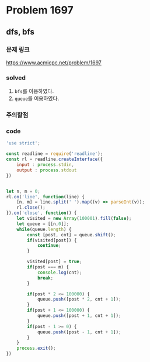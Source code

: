 # Problem 1697

## dfs, bfs

### 문제 링크
<https://www.acmicpc.net/problem/1697>

### solved
1. `bfs`를 이용하였다.
2. `queue`를 이용하였다.

### 주의할점


### code
```javascript
'use strict';

const readline = require('readline');
const rl = readline.createInterface({
    input : process.stdin,
    output : process.stdout
})


let n, m = 0;
rl.on('line', function(line) {
    [n, m] = line.split(' ').map((v) => parseInt(v));
    rl.close();
}).on('close', function() {
    let visited = new Array(100001).fill(false);
    let queue = [[n,0]];
    while(queue.length) {
        const [post, cnt] = queue.shift();
        if(visited[post]) {
            continue;
        }

        visited[post] = true;
        if(post === m) {
            console.log(cnt);
            break;
        }

        if(post * 2 <= 100000) {
            queue.push([post * 2, cnt + 1]);
        }
        if(post + 1 <= 100000) {
            queue.push([post + 1, cnt + 1]);
        }
        if(post - 1 >= 0) {
            queue.push([post - 1, cnt + 1]);
        }
    }
    process.exit();
})